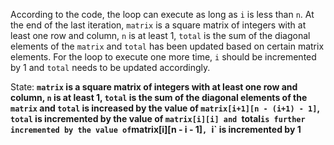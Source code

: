 According to the code, the loop can execute as long as `i` is less than `n`. At the end of the last iteration, `matrix` is a square matrix of integers with at least one row and column, `n` is at least 1, `total` is the sum of the diagonal elements of the `matrix` and `total` has been updated based on certain matrix elements. For the loop to execute one more time, `i` should be incremented by 1 and `total` needs to be updated accordingly.

State: **`matrix` is a square matrix of integers with at least one row and column, `n` is at least 1, `total` is the sum of the diagonal elements of the `matrix` and `total` is increased by the value of `matrix[i+1][n - (i+1) - 1]`, `total` is incremented by the value of `matrix[i][i] and `total` is further incremented by the value of `matrix[i][n - i - 1]`, `i` is incremented by 1**